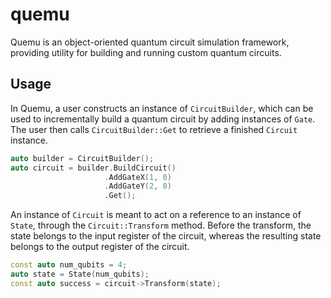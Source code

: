 # quemu
Quemu is an object-oriented quantum circuit simulation framework, providing utility for building and running custom quantum circuits.

## Usage

In Quemu, a user constructs an instance of `CircuitBuilder`, which can be used to incrementally build a quantum circuit by adding instances of `Gate`.  The user then calls `CircuitBuilder::Get` to retrieve a finished `Circuit` instance.

```c++
auto builder = CircuitBuilder();
auto circuit = builder.BuildCircuit()
                     .AddGateX(1, 0)
                     .AddGateY(2, 0)
                     .Get();
```

An instance of `Circuit` is meant to act on a reference to an instance of `State`, through the `Circuit::Transform` method.  Before the transform, the state  belongs to the input register of the circuit, whereas the resulting state belongs to the output register of the circuit.

```c++
const auto num_qubits = 4;
auto state = State(num_qubits);
const auto success = circuit->Transform(state);
```


